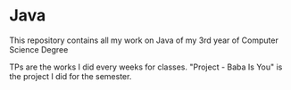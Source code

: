 # Java
This repository contains all my work on Java of my 3rd year of Computer Science Degree

TPs are the works I did every weeks for classes.
"Project - Baba Is You" is the project I did for the semester.

